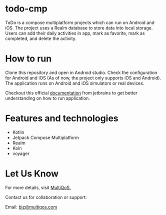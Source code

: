 # todo-cmp

ToDo is a compose multiplatform projects which can run on Android and iOS. The project uses a Realm database to store data into local storage. Users can add their daily activities in app, mark as favorite, mark as completed, and delete the activity.

# How to run
Clone this repository and open in Android studio. Check the configuration for Android and iOS (As of now, the project only supports iOS and Android). The application runs on Android and iOS simulators or real devices.

Checkout this official [documentation](https://www.jetbrains.com/help/kotlin-multiplatform-dev/compose-multiplatform-create-first-app.html#run-your-application) from jetbrains to get better understanding on how to run application.

# Features and technologies
* Kotlin
* Jetpack Compose Multiplatform
* Realm
* Koin
* voyager


# Let Us Know

For more details, visit [MultiQoS.](https://multiqos.com/flutter-app-development/)

Contact us for collaboration or support:

Email: biz@multiqos.com
